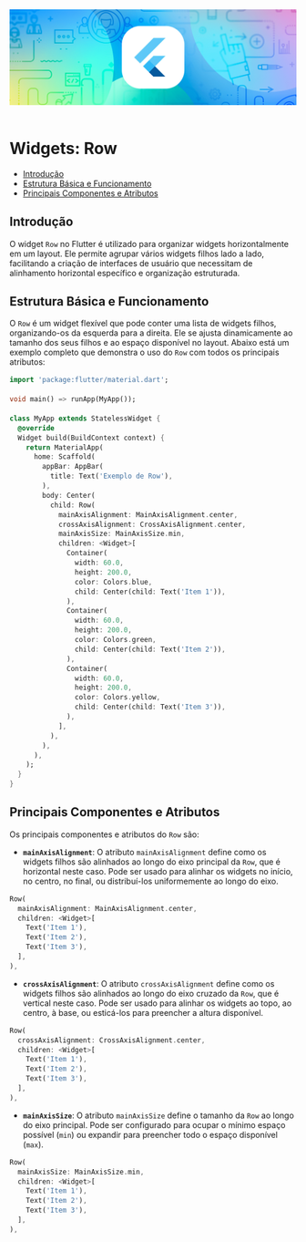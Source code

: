 <div align="center">
  <a href="https://github.com/joseferreira-dev/my-study-notes/tree/main/flutter"><img src="../../banner-flutter.png"></a>
</div>
<br>

# Widgets: Row

- [Introdução](#introdução)
- [Estrutura Básica e Funcionamento](#estrutura-básica-e-funcionamento)
- [Principais Componentes e Atributos](#principais-componentes-e-atributos)

## Introdução

O widget `Row` no Flutter é utilizado para organizar widgets horizontalmente em um layout. Ele permite agrupar vários widgets filhos lado a lado, facilitando a criação de interfaces de usuário que necessitam de alinhamento horizontal específico e organização estruturada.

## Estrutura Básica e Funcionamento

O `Row` é um widget flexível que pode conter uma lista de widgets filhos, organizando-os da esquerda para a direita. Ele se ajusta dinamicamente ao tamanho dos seus filhos e ao espaço disponível no layout. Abaixo está um exemplo completo que demonstra o uso do `Row` com todos os principais atributos:

```dart
import 'package:flutter/material.dart';

void main() => runApp(MyApp());

class MyApp extends StatelessWidget {
  @override
  Widget build(BuildContext context) {
    return MaterialApp(
      home: Scaffold(
        appBar: AppBar(
          title: Text('Exemplo de Row'),
        ),
        body: Center(
          child: Row(
            mainAxisAlignment: MainAxisAlignment.center,
            crossAxisAlignment: CrossAxisAlignment.center,
            mainAxisSize: MainAxisSize.min,
            children: <Widget>[
              Container(
                width: 60.0,
                height: 200.0,
                color: Colors.blue,
                child: Center(child: Text('Item 1')),
              ),
              Container(
                width: 60.0,
                height: 200.0,
                color: Colors.green,
                child: Center(child: Text('Item 2')),
              ),
              Container(
                width: 60.0,
                height: 200.0,
                color: Colors.yellow,
                child: Center(child: Text('Item 3')),
              ),
            ],
          ),
        ),
      ),
    );
  }
}
```

## Principais Componentes e Atributos

Os principais componentes e atributos do `Row` são:

- **`mainAxisAlignment`**: O atributo `mainAxisAlignment` define como os widgets filhos são alinhados ao longo do eixo principal da `Row`, que é horizontal neste caso. Pode ser usado para alinhar os widgets no início, no centro, no final, ou distribuí-los uniformemente ao longo do eixo.

```dart
Row(
  mainAxisAlignment: MainAxisAlignment.center,
  children: <Widget>[
    Text('Item 1'),
    Text('Item 2'),
    Text('Item 3'),
  ],
),
```

- **`crossAxisAlignment`**: O atributo `crossAxisAlignment` define como os widgets filhos são alinhados ao longo do eixo cruzado da `Row`, que é vertical neste caso. Pode ser usado para alinhar os widgets ao topo, ao centro, à base, ou esticá-los para preencher a altura disponível.

```dart
Row(
  crossAxisAlignment: CrossAxisAlignment.center,
  children: <Widget>[
    Text('Item 1'),
    Text('Item 2'),
    Text('Item 3'),
  ],
),
```

- **`mainAxisSize`**: O atributo `mainAxisSize` define o tamanho da `Row` ao longo do eixo principal. Pode ser configurado para ocupar o mínimo espaço possível (`min`) ou expandir para preencher todo o espaço disponível (`max`).

```dart
Row(
  mainAxisSize: MainAxisSize.min,
  children: <Widget>[
    Text('Item 1'),
    Text('Item 2'),
    Text('Item 3'),
  ],
),
```
